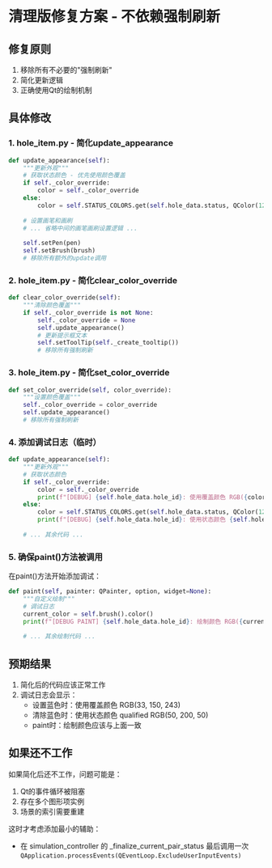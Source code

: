 # 清理版修复方案 - 不依赖强制刷新

## 修复原则
1. 移除所有不必要的"强制刷新"
2. 简化更新逻辑
3. 正确使用Qt的绘制机制

## 具体修改

### 1. hole_item.py - 简化update_appearance
```python
def update_appearance(self):
    """更新外观"""
    # 获取状态颜色 - 优先使用颜色覆盖
    if self._color_override:
        color = self._color_override
    else:
        color = self.STATUS_COLORS.get(self.hole_data.status, QColor(128, 128, 128))
    
    # 设置画笔和画刷
    # ... 省略中间的画笔画刷设置逻辑 ...
    
    self.setPen(pen)
    self.setBrush(brush)
    # 移除所有额外的update调用
```

### 2. hole_item.py - 简化clear_color_override
```python
def clear_color_override(self):
    """清除颜色覆盖"""
    if self._color_override is not None:
        self._color_override = None
        self.update_appearance()
        # 更新提示框文本
        self.setToolTip(self._create_tooltip())
        # 移除所有强制刷新
```

### 3. hole_item.py - 简化set_color_override  
```python
def set_color_override(self, color_override):
    """设置颜色覆盖"""
    self._color_override = color_override
    self.update_appearance()
    # 移除所有强制刷新
```

### 4. 添加调试日志（临时）
```python
def update_appearance(self):
    """更新外观"""
    # 获取状态颜色
    if self._color_override:
        color = self._color_override
        print(f"[DEBUG] {self.hole_data.hole_id}: 使用覆盖颜色 RGB({color.red()}, {color.green()}, {color.blue()})")
    else:
        color = self.STATUS_COLORS.get(self.hole_data.status, QColor(128, 128, 128))
        print(f"[DEBUG] {self.hole_data.hole_id}: 使用状态颜色 {self.hole_data.status.value} RGB({color.red()}, {color.green()}, {color.blue()})")
    
    # ... 其余代码 ...
```

### 5. 确保paint()方法被调用
在paint()方法开始添加调试：
```python
def paint(self, painter: QPainter, option, widget=None):
    """自定义绘制"""
    # 调试日志
    current_color = self.brush().color()
    print(f"[DEBUG PAINT] {self.hole_data.hole_id}: 绘制颜色 RGB({current_color.red()}, {current_color.green()}, {current_color.blue()})")
    
    # ... 其余绘制代码 ...
```

## 预期结果
1. 简化后的代码应该正常工作
2. 调试日志会显示：
   - 设置蓝色时：使用覆盖颜色 RGB(33, 150, 243)
   - 清除蓝色时：使用状态颜色 qualified RGB(50, 200, 50)
   - paint时：绘制颜色应该与上面一致

## 如果还不工作
如果简化后还不工作，问题可能是：
1. Qt的事件循环被阻塞
2. 存在多个图形项实例
3. 场景的索引需要重建

这时才考虑添加最小的辅助：
- 在 simulation_controller 的 _finalize_current_pair_status 最后调用一次 `QApplication.processEvents(QEventLoop.ExcludeUserInputEvents)`